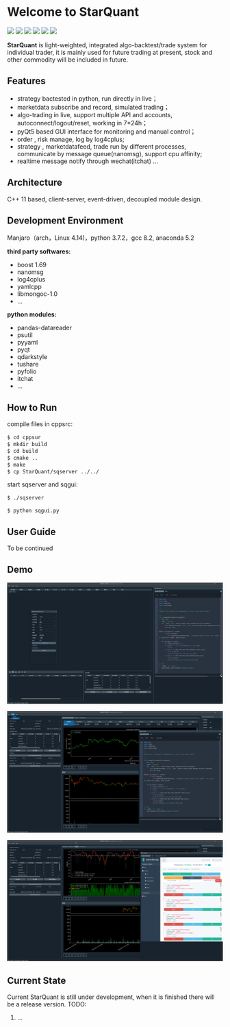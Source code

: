 Welcome to StarQuant
==================

<p align="left">
   <img src ="https://img.shields.io/badge/language-c%2B%2B%7Cpython-orange.svg"/>
   <img src ="https://img.shields.io/badge/c%2B%2B-%3E11-blue.svg"/>
    <img src ="https://img.shields.io/badge/python-3.7-blue.svg" />
    <img src ="https://img.shields.io/badge/platform-linux%7Cwindows-brightgreen.svg"/>
    <img src ="https://img.shields.io/badge/build-passing-green.svg" />
    <img src ="https://img.shields.io/badge/license-MIT-blue.svg"/>
</p>

**StarQuant** is light-weighted, integrated algo-backtest/trade system for individual trader, it is mainly used for future trading at present, stock and other commodity will be included in future.

## Features
* strategy bactested in python, run directly in live；
* marketdata subscribe and record, simulated trading；
* algo-trading in live, support multiple API and accounts, autoconnect/logout/reset, working in 7*24h；
* pyQt5 based GUI interface for monitoring and manual control；
* order , risk manage, log by log4cplus;
* strategy , marketdatafeed, trade run by different processes, communicate by message queue(nanomsg), support cpu affinity;
* realtime message notify through wechat(itchat) ...
 
## Architecture
 
C++ 11 based, client-server, event-driven, decoupled module design.




## Development Environment

Manjaro（arch，Linux 4.14)，python 3.7.2，gcc 8.2, anaconda 5.2

**third party softwares:**

* boost 1.69
* nanomsg
* log4cplus
* yamlcpp
* libmongoc-1.0
* ...

**python modules:**

* pandas-datareader
* psutil
* pyyaml
* pyqt
* qdarkstyle
* tushare
* pyfolio
* itchat
* ...


## How to Run


compile files in cppsrc:

```
$ cd cppsur
$ mkdir build
$ cd build
$ cmake ..
$ make
$ cp StarQuant/sqserver ../../
```
start sqserver and sqgui:
```
$ ./sqserver

```
```
$ python sqgui.py
```


## User Guide

To be continued

 
## Demo

![ ](demos/live2.png  "trade mode")

![](demos/bt.png  "backtest mode")

![ ](demos/bt3.png  "backtest results ")


## Current State

Current StarQuant is still under development, when it is finished there will be a release version.
TODO:
1. ...




